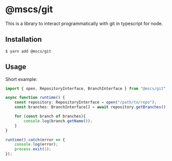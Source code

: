 
# @mscs/git

This is a library to interact programmatically with git in typescript for node.

## Installation

```shell script
$ yarn add @mscs/git
```

## Usage

Short example:

```typescript
import { open, RepositoryInterface, BranchInterface } from "@mscs/git";

async function runtime() {
    const repository: RepositoryInterface = open("/path/to/repo");
    const branches: BranchInterface[] = await repository.getBranches();

    for (const branch of branches){
        console.log(branch.getName());
    }
}

runtime().catch(error => {
    console.log(error);
    process.exit(1);
});
```
